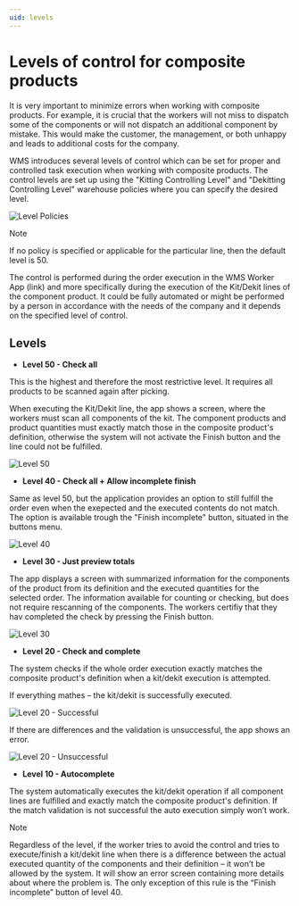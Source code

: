 ```yaml
---
uid: levels
---
```


# Levels of control for composite products

It is very important to minimize errors when working with composite products. 
For example, it is crucial that the workers will not miss to dispatch some of the components or will not dispatch an additional component by mistake. This would make the customer, the management, or both unhappy and leads to additional costs for the company.

WMS introduces several levels of control which can be set for proper and controlled task execution when working with composite products. 
The control levels are set up using the "Kitting Controlling Level" and "Dekitting Controlling Level" warehouse policies where you can specify the desired level.

![Level Policies](pictures/level-policies.png)

> [!Note]
> If no policy is specified or applicable for the particular line, then the default level is 50.

The control is performed during the order execution in the WMS Worker App (link) and more specifically during the execution of the Kit/Dekit lines of the component product. It could be fully automated or might be performed by a person in accordance with the needs of the company and it depends on the specified level of control.

## Levels
* **Level 50 - Check all**

This is the highest and therefore the most restrictive level. It requires all products to be scanned again after picking.

When executing the Kit/Dekit line, the app shows a screen, where the workers must scan all components of the kit. The component products and product quantities must exactly match those in the composite product's definition, otherwise the system will not activate the Finish button and the line could not be fulfilled.

![Level 50](pictures/level50.png)

* **Level 40 - Check all + Allow incomplete finish**

Same as level 50, but the application provides an option to still fulfill the order even when the exepected and the executed contents do not match. The option is available trough the "Finish incomplete" button, situated in the buttons menu.

![Level 40](pictures/level40.png)

* **Level 30 - Just preview totals**

The app displays a screen with summarized information for the components of the product from its definition and the executed quantities for the selected order. The information available for counting or checking, but does not require rescanning of the components. The workers certifiy that they hav completed the check by pressing the Finish button.

![Level 30](pictures/level30.png)

* **Level 20 - Check and complete**

The system checks if the whole order execution exactly matches the composite product's definition when a kit/dekit execution is attempted.

If everything mathes – the kit/dekit is successfully executed.

![Level 20 - Successful](pictures/level20-successful.png)

If there are differences and the validation is unsuccessful, the app shows an error.

![Level 20 - Unsuccessful](pictures/level20-unsuccessful.png)

* **Level 10 - Autocomplete**

The system automatically executes the kit/dekit operation if all component lines are fulfilled and exactly match the composite product's definition. 
If the match validation is not successful the auto execution simply won’t work. 

> [!Note]
> Regardless of the level, if the worker tries to avoid the control and tries to execute/finish a kit/dekit line when there is a difference between the actual executed quantity of the components and their definition – it won’t be allowed by the system. It will show an error screen containing more details about where the problem is.
The only exception of this rule is the “Finish incomplete” button of level 40.
